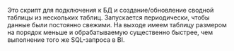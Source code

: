 Это скрипт для подключения к БД и создание/обновление сводной таблицы из нескольких таблиц. Запускается периодически, чтобы данные были постоянно свежими. На выходе имеем таблицу размером на порядок меньше и обрабатываемую существенно быстрее, чем выполнение того же SQL-запроса в BI.
